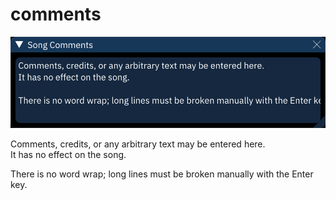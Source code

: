 # comments

![comments dialog](comments.png)

Comments, credits, or any arbitrary text may be entered here.\
It has no effect on the song.

There is no word wrap; long lines must be broken manually with the Enter key.